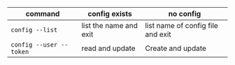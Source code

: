 | command | config exists          | no config                         |
|---------|------------------------|-----------------------------------|
| `config --list` | list the name and exit | list name of config file and exit |
| `config --user --token` | read and update        | Create and update                 |
